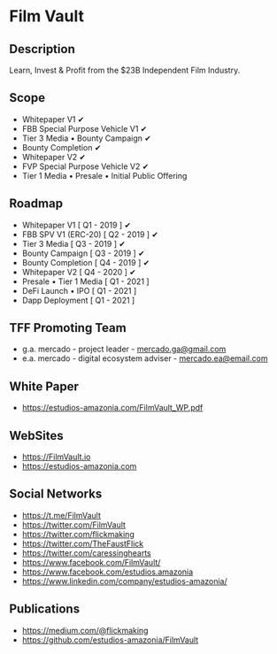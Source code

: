 Film Vault
=====================

Description
-----
Learn, Invest & Profit from the $23B Independent Film Industry.

Scope
-----
 - Whitepaper V1  ✔
 - FBB Special Purpose Vehicle V1 ✔
 - Tier 3 Media • Bounty Campaign  ✔
 - Bounty Completion ✔
 - Whitepaper V2 ✔
 - FVP Special Purpose Vehicle V2 ✔
 - Tier 1 Media • Presale • Initial Public Offering

 Roadmap
 ------
 - Whitepaper V1            [ Q1 - 2019 ] ✔
 - FBB SPV V1 (ERC-20)      [ Q2 - 2019 ] ✔
 - Tier 3 Media             [ Q3 - 2019 ] ✔
 - Bounty Campaign          [ Q3 - 2019 ] ✔
 - Bounty Completion        [ Q4 - 2019 ] ✔
 - Whitepaper V2            [ Q4 - 2020 ] ✔
 - Presale • Tier 1 Media   [ Q1 - 2021 ]
 - DeFi Launch • IPO        [ Q1 - 2021 ]
 - Dapp Deployment          [ Q1 - 2021 ]


 TFF Promoting Team
 ------------------
 - g.a. mercado - project leader             - mercado.ga@gmail.com
 - e.a. mercado - digital ecosystem adviser  - mercado.ea@email.com

 White Paper
 -----------
 - https://estudios-amazonia.com/FilmVault_WP.pdf

 WebSites
 ---------------
 - https://FilmVault.io
 - https://estudios-amazonia.com

 Social Networks
 ---------------
 - https://t.me/FilmVault
 - https://twitter.com/FilmVault
 - https://twitter.com/flickmaking
 - https://twitter.com/TheFaustFlick
 - https://twitter.com/caressinghearts
 - https://www.facebook.com/FilmVault/
 - https://www.facebook.com/estudios.amazonia
 - https://www.linkedin.com/company/estudios-amazonia/

 Publications
 ------------
 - https://medium.com/@flickmaking
 - https://github.com/estudios-amazonia/FilmVault
